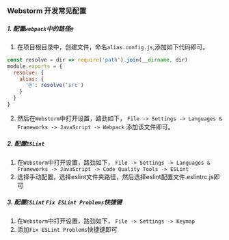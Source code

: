 ### **Webstorm** 开发常见配置 

##### 1. 配置`webpack`中的路径`@`
1. 在项目根目录中，创建文件，命名`alias.config.js`,添加如下代码即可。
```javascript
const resolve = dir => require('path').join(__dirname, dir)
module.exports = {
  resolve: {
    alias: {
      '@': resolve('src')
    }
  }
}
```
2. 然后在`Webstorm`中打开设置，路劲如下，
`File -> Settings -> Languages & Frameworks -> JavaScript -> Webpack`
添加该文件即可。


##### 2. 配置`ESLint`
1. 在`Webstorm`中打开设置，路劲如下，
`File -> Settings -> Languages & Frameworks -> JavaScript -> Code Quality Tools -> ESLint`
2. 选择手动配置，选择eslint文件夹路径，然后选择eslint配置文件.eslintrc.js即可

##### 3. 配置`ESLint` `Fix ESLint Problems`快捷键
1. 在`Webstorm`中打开设置，路劲如下，
`File -> Settings -> Keymap`
2. 添加`Fix ESLint Problems`快捷键即可




